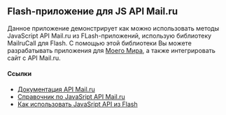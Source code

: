 <h2>Flash-приложение для JS API Mail.ru</h2>
Данное приложение демонстрирует как можно использовать методы JavaScript API Mail.ru из FLash-приложений, использую библиотеку MailruCall для Flash. С помощью этой библиотеки Вы можете разрабатывать приложения для <a href="http://my.mail.ru/apps" target="_blank">Моего Мира</a>, а также интегрировать сайт с API Mail.ru.


<h4>Ссылки</h4>
<ul>
<li><a href="http://api.mail.ru/docs/" target="_blank">Документация API Mail.ru</a></li>
<li><a href="http://api.mail.ru/docs/reference/js/" target="_blank">Справочник по JavaSript API Mail.ru</a></li>
<li><a href="http://api.mail.ru/docs/guides/flashapi/" target="_blank">Как использовать JavaSript API из Flash</a></li>
</ul>
